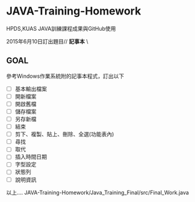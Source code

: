 # JAVA-Training-Homework
HPDS,KUAS JAVA訓練課程成果與GitHub使用

2015年6月10日訂出題目// **記事本** \\

## GOAL
參考Windows作業系統附的記事本程式，訂出以下
- [ ] 基本輸出檔案
- [ ] 開新檔案
- [ ] 開啟舊檔
- [ ] 儲存檔案
- [ ] 另存新檔
- [ ] 結束
- [ ] 剪下、複製、貼上、刪除、全選(功能表內)
- [ ] 尋找
- [ ] 取代
- [ ] 插入時間日期
- [ ] 字型設定
- [ ] 狀態列
- [ ] 說明資訊

以上....
JAVA-Training-Homework/Java_Training_Final/src/Final_Work.java

